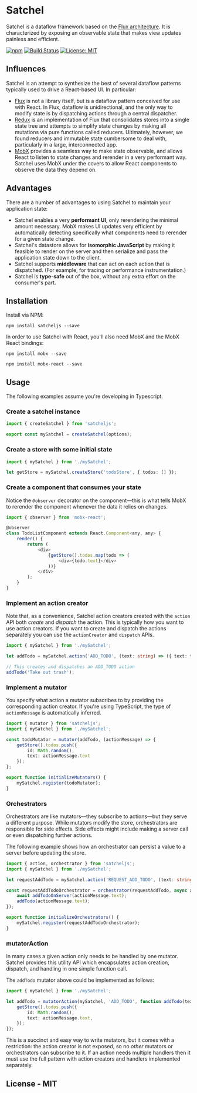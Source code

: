 # Satchel

Satchel is a dataflow framework based on the [Flux architecture](http://facebook.github.io/react/blog/2014/05/06/flux.html). It is characterized by exposing an observable state that makes view updates painless and efficient.

[![npm](https://img.shields.io/npm/v/satcheljs.svg)](https://www.npmjs.com/package/satcheljs)
[![Build Status](https://travis-ci.org/Microsoft/satcheljs.svg?branch=master)](https://travis-ci.org/Microsoft/satcheljs)
[![License: MIT](https://img.shields.io/badge/License-MIT-yellow.svg)](https://opensource.org/licenses/MIT)

## Influences

Satchel is an attempt to synthesize the best of several dataflow patterns typically used to drive a React-based UI. In particular:

-   [Flux](http://facebook.github.io/react/blog/2014/05/06/flux.html) is not a library itself, but is a dataflow pattern conceived for use with React. In Flux, dataflow is unidirectional, and the only way to modify state is by dispatching actions through a central dispatcher.
-   [Redux](http://redux.js.org/index.html) is an implementation of Flux that consolidates stores into a single state tree and attempts to simplify state changes by making all mutations via pure functions called reducers. Ultimately, however, we found reducers and immutable state cumbersome to deal with, particularly in a large, interconnected app.
-   [MobX](http://mobxjs.github.io/mobx/index.html) provides a seamless way to make state observable, and allows React to listen to state changes and rerender in a very performant way. Satchel uses MobX under the covers to allow React components to observe the data they depend on.

## Advantages

There are a number of advantages to using Satchel to maintain your application state:

-   Satchel enables a very **performant UI**, only rerendering the minimal amount necessary. MobX makes UI updates very efficient by automatically detecting specifically what components need to rerender for a given state change.
-   Satchel's datastore allows for **isomorphic JavaScript** by making it feasible to render on the server and then serialize and pass the application state down to the client.
-   Satchel supports **middleware** that can act on each action that is dispatched. (For example, for tracing or performance instrumentation.)
-   Satchel is **type-safe** out of the box, without any extra effort on the consumer's part.

## Installation

Install via NPM:

`npm install satcheljs --save`

In order to use Satchel with React, you'll also need MobX and the MobX React bindings:

`npm install mobx --save`

`npm install mobx-react --save`

## Usage

The following examples assume you're developing in Typescript.

### Create a satchel instance

```typescript
import { createSatchel } from 'satcheljs';

export const mySatchel = createSatchel(options);
```

### Create a store with some initial state

```typescript
import { mySatchel } from './mySatchel';

let getStore = mySatchel.createStore('todoStore', { todos: [] });
```

### Create a component that consumes your state

Notice the `@observer` decorator on the component—this is what tells MobX to rerender the component whenever the data it relies on changes.

```javascript
import { observer } from 'mobx-react';

@observer
class TodoListComponent extends React.Component<any, any> {
    render() {
        return (
            <div>
                {getStore().todos.map(todo => (
                    <div>{todo.text}</div>
                ))}
            </div>
        );
    }
}
```

### Implement an action creator

Note that, as a convenience, Satchel action creators created with the `action` API both _create_ and _dispatch_ the action.
This is typically how you want to use action creators.
If you want to create and dispatch the actions separately you can use the `actionCreator` and `dispatch` APIs.

```typescript
import { mySatchel } from './mySatchel';

let addTodo = mySatchel.action('ADD_TODO', (text: string) => ({ text: text }));

// This creates and dispatches an ADD_TODO action
addTodo('Take out trash');
```

### Implement a mutator

You specify what action a mutator subscribes to by providing the corresponding action creator.
If you're using TypeScript, the type of `actionMessage` is automatically inferred.

```typescript
import { mutator } from 'satcheljs';
import { mySatchel } from './mySatchel';

const todoMutator = mutator(addTodo, (actionMessage) => {
    getStore().todos.push({
        id: Math.random(),
        text: actionMessage.text
    });
};

export function initializeMutators() {
    mySatchel.register(todoMutator);
}
```

### Orchestrators

Orchestrators are like mutators—they subscribe to actions—but they serve a different purpose.
While mutators modify the store, orchestrators are responsible for side effects.
Side effects might include making a server call or even dispatching further actions.

The following example shows how an orchestrator can persist a value to a server before updating the store.

```typescript
import { action, orchestrator } from 'satcheljs';
import { mySatchel } from './mySatchel';

let requestAddTodo = mySatchel.action('REQUEST_ADD_TODO', (text: string) => ({ text: text }));

const requestAddTodoOrchestrator = orchestrator(requestAddTodo, async actionMessage => {
    await addTodoOnServer(actionMessage.text);
    addTodo(actionMessage.text);
});

export function initializeOrchestrators() {
    mySatchel.register(requestAddTodoOrchestrator);
}
```

### mutatorAction

In many cases a given action only needs to be handled by one mutator.
Satchel provides this utility API which encapsulates action creation, dispatch, and handling in one simple function call.

The `addTodo` mutator above could be implemented as follows:

```typescript
import { mySatchel } from './mySatchel';

let addTodo = mutatorAction(mySatchel, 'ADD_TODO', function addTodo(text: string) {
    getStore().todos.push({
        id: Math.random(),
        text: actionMessage.text,
    });
});
```

This is a succinct and easy way to write mutators, but it comes with a restriction:
the action creator is not exposed, so no _other_ mutators or orchestrators can subscribe to it.
If an action needs multiple handlers then it must use the full pattern with action creators and handlers implemented separately.

## License - MIT
